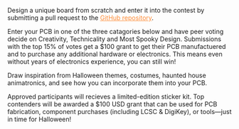 Design a unique board from scratch and enter it into the contest by submitting a pull request to the <a
    href="https://github.com/hackclub/OnBoard"
    style="color: #ff8c37; text-decoration: underline;">GitHub repository</a>.


Enter your PCB in one of the three catagories below and have peer voting decide on Creativity, Technicality and Most Spooky Design. Submissions with the top 15% of votes get a $100 grant to get their PCB manufactuered and to purchase any additional hardware or electronics. This means even without years of electronics experience, you can still win!

Draw inspiration from Halloween themes, costumes, haunted house animatronics, and see how you can incorporate them into your PCB.

Approved participants will recieves a limited-edition sticker kit. Top contenders will be
awarded a $100 USD grant that can be used for PCB fabrication, component purchases (including
LCSC & DigiKey), or tools—just in time for Halloween!